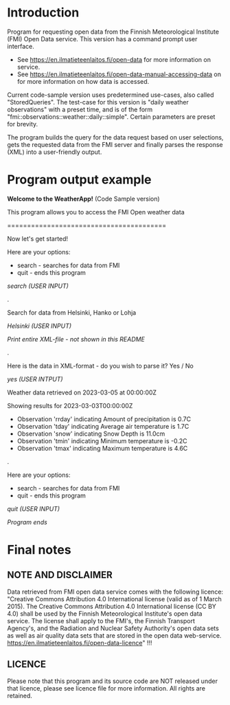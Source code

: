 # Introduction
Program for requesting open data from the Finnish Meteorological Institute (FMI) Open Data service. This version has a command prompt user interface.

- See https://en.ilmatieteenlaitos.fi/open-data for more information on service.
- See https://en.ilmatieteenlaitos.fi/open-data-manual-accessing-data on for more information on how data is accessed.

Current code-sample version uses predetermined use-cases, also called "StoredQueries". The test-case for this version is "daily weather observations" with a preset time, and is of the form "fmi::observations::weather::daily::simple". Certain parameters are preset for brevity. 

The program builds the query for the data request based on user selections, gets the requested data from the FMI server and finally parses the response (XML) into a user-friendly output.

# Program output example
**Welcome to the WeatherApp!** (Code Sample version)

This program allows you to access the FMI Open weather data

========================================

Now let's get started!

Here are your options:
- search - searches for data from FMI
- quit - ends this program
 
*search (USER INPUT)*

.

Search for data from Helsinki, Hanko or Lohja

*Helsinki (USER INPUT)*

*Print entire XML-file - not shown in this README*

.

Here is the data in XML-format -  do you wish to parse it? Yes / No

*yes (USER INTPUT)*

Weather data retrieved on 2023-03-05 at 00:00:00Z

Showing results for 2023-03-03T00:00:00Z

- Observation 'rrday' indicating Amount of precipitation is 0.7C
- Observation 'tday' indicating Average air temperature is 1.7C
- Observation 'snow' indicating Snow Depth is 11.0cm
- Observation 'tmin' indicating Minimum temperature is -0.2C
- Observation 'tmax' indicating Maximum temperature is 4.6C

.

Here are your options:
- search - searches for data from FMI
- quit - ends this program
 
*quit (USER INPUT)*

*Program ends*


# Final notes
## NOTE AND DISCLAIMER

Data retrieved from FMI open data service comes with the following licence: "Creative Commons Attribution 4.0 International license (valid as of 1 March 2015). The Creative Commons Attribution 4.0 International license (CC BY 4.0) shall be used by the Finnish Meteorological Institute's open data service. The license shall apply to the FMI's, the Finnish Transport Agency's, and the Radiation and Nuclear Safety Authority's open data sets as well as air quality data sets that are stored in the open data web-service. https://en.ilmatieteenlaitos.fi/open-data-licence" !!!

## LICENCE

Please note that this program and its source code are NOT released under that licence, please see licence file for more information. All rights are retained.
